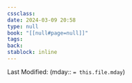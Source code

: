 ```yaml
---
cssclass: 
date: 2024-03-09 20:58
type: null
book: "[[null#page=null]]"
tags: 
back:
stablock: inline
---
```

Last Modified: (mday:: `= this.file.mday`)

